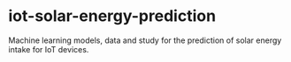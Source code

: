 # iot-solar-energy-prediction
Machine learning models, data and study for the prediction of solar energy intake for IoT devices.
